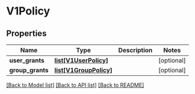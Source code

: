 # V1Policy

## Properties
Name | Type | Description | Notes
------------ | ------------- | ------------- | -------------
**user_grants** | [**list[V1UserPolicy]**](V1UserPolicy.md) |  | [optional] 
**group_grants** | [**list[V1GroupPolicy]**](V1GroupPolicy.md) |  | [optional] 

[[Back to Model list]](../README.md#documentation-for-models) [[Back to API list]](../README.md#documentation-for-api-endpoints) [[Back to README]](../README.md)


